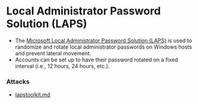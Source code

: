 # Local Administrator Password Solution (LAPS)

* The [Microsoft Local Administrator Password Solution (LAPS)](https://www.microsoft.com/en-us/download/details.aspx?id=46899) is used to randomize and rotate local administrator passwords on Windows hosts and prevent lateral movement.
* Accounts can be set up to have their password rotated on a fixed interval (i.e., 12 hours, 24 hours, etc.).

### Attacks

* [lapstoolkit.md](lapstoolkit.md "mention")
